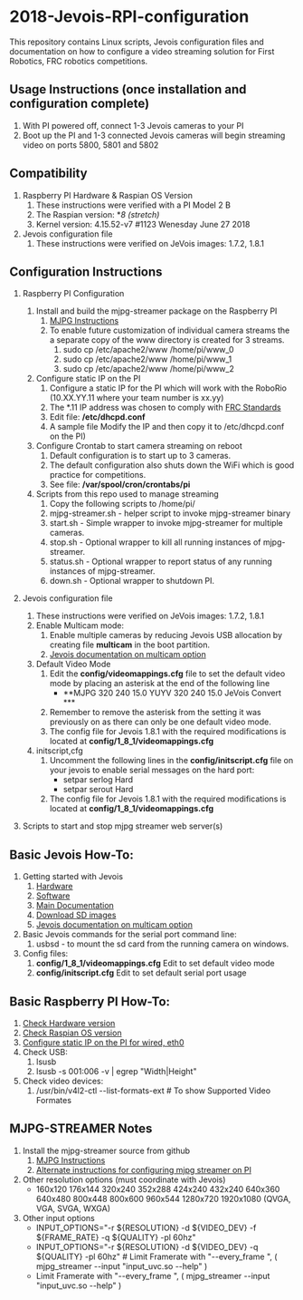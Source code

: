 # 2018-Jevois-RPI-configuration
This repository contains Linux scripts, Jevois configuration files and documentation on how to configure a video streaming solution for First Robotics, FRC robotics competitions.

## Usage Instructions (once installation and configuration complete)
1. With PI powered off, connect 1-3 Jevois cameras to your PI
1. Boot up the PI and 1-3 connected Jevois cameras will begin streaming video on ports 5800, 5801 and 5802


## Compatibility
1. Raspberry PI Hardware & Raspian OS Version
   1. These instructions were verified with a PI Model 2 B
   1. The Raspian version: **8 (stretch)*
   1. Kernel version: 4.15.52-v7 #1123 Wenesday June 27  2018
1. Jevois configuration file
   1. These instructions were verified on JeVois images: 1.7.2, 1.8.1
   
   
## Configuration Instructions
1. Raspberry PI Configuration
   1. Install and build the mjpg-streamer package on the Raspberry PI
      1. [MJPG Instructions](https://github.com/cncjs/cncjs/wiki/Setup-Guide:-Raspberry-Pi-%7C-MJPEG-Streamer-Install-&-Setup-&-FFMpeg-Recording)   
      1. To enable future customization of individual camera streams the a separate copy of the www directory is created for 3 streams.
         1. sudo cp /etc/apache2/www /home/pi/www_0
         1. sudo cp /etc/apache2/www /home/pi/www_1
         1. sudo cp /etc/apache2/www /home/pi/www_2
   1. Configure static IP on the PI
      1. Configure a static IP for the PI which will work with the RoboRio (10.XX.YY.11 where your team number is xx.yy)
      1. The *.11 IP address was chosen to comply with [FRC Standards](https://wpilib.screenstepslive.com/s/4485/m/24193/l/319135-ip-networking-at-the-event)
      1. Edit file: **/etc/dhcpd.conf**
      1. A sample file Modify the IP and then copy it to /etc/dhcpd.conf on the PI)
   1. Configure Crontab to start camera streaming on reboot
      1. Default configuration is to start up to 3 cameras.
      1. The default configuration also shuts down the WiFi which is good practice for competitions.
      1. See file: **/var/spool/cron/crontabs/pi**
   1. Scripts from this repo used to manage streaming
      1. Copy the following scripts to /home/pi/
      1. mjpg-streamer.sh - helper script to invoke mjpg-streamer binary 
      1. start.sh - Simple wrapper to invoke mjpg-streamer for multiple cameras.
      1. stop.sh - Optional wrapper to kill all running instances of mjpg-streamer.
      1. status.sh - Optional wrapper to report status of any running instances of mjpg-streamer.
      1. down.sh - Optional wrapper to shutdown PI.
      
1. Jevois configuration file
   1. These instructions were verified on JeVois images: 1.7.2, 1.8.1
   1. Enable Multicam mode:
      1. Enable multiple cameras by reducing Jevois USB allocation by creating file **multicam** in the boot partition. 
      1. [Jevois documentation on multicam option](http://jevois.org/doc/Multicam.html)   
   1. Default Video Mode
      1. Edit the **config/videomappings.cfg** file to set the default video mode by placing an asterisk at the end of the following line
         - **MJPG 320 240 15.0 YUYV 320 240 15.0 JeVois Convert ***
      1. Remember to remove the asterisk from the setting it was previously on as there can only be one default video mode.
      1. The config file for Jevois 1.8.1 with the required modifications is located at **config/1_8_1/videomappings.cfg**
   1. initscript,cfg
      1. Uncomment the following lines in the **config/initscript.cfg** file on your jevois to enable serial messages on the hard port:
         - setpar serlog Hard
         - setpar serout Hard
      1. The config file for Jevois 1.8.1 with the required modifications is located at **config/1_8_1/videomappings.cfg**

1. Scripts to start and stop mjpg streamer web server(s)

## Basic Jevois How-To:
1. Getting started with Jevois
   1. [Hardware](https://www.jevoisinc.com/pages/hardware)
   1. [Software](https://www.jevoisinc.com/pages/software)
   1. [Main Documentation](http://jevois.org/doc/)
   1. [Download SD images](http://jevois.org/start/software.html)
   1. [Jevois documentation on multicam option](http://jevois.org/doc/Multicam.html)   
1. Basic Jevois commands for the serial port command line:
   1. usbsd - to mount the sd card from the running camera on windows.
1. Config files:
   1. **config/1_8_1/videomappings.cfg** Edit to set default video mode
   1. **config/initscript.cfg** Edit to set default serial port usage

## Basic Raspberry PI How-To:
1. [Check Hardware version](https://elinux.org/RPi_HardwareHistory)
1. [Check Raspian OS version](https://www.meccanismocomplesso.org/en/how-to-raspberry-checking-raspbian-version-update-upgrade/)
1. [Configure static IP on the PI for wired, eth0](https://www.raspberrypi.org/forums/viewtopic.php?t=191140)
1. Check USB:  
   1. lsusb 
   1. lsusb -s 001:006 -v | egrep "Width|Height" 
1. Check video devices:
   1. /usr/bin/v4l2-ctl --list-formats-ext  # To show Supported Video Formates
   

## MJPG-STREAMER Notes
1. Install the mjpg-streamer source from github
   1. [MJPG Instructions](https://github.com/cncjs/cncjs/wiki/Setup-Guide:-Raspberry-Pi-%7C-MJPEG-Streamer-Install-&-Setup-&-FFMpeg-Recording)   
   1. [Alternate instructions for configuring mjpg streamer on PI](https://www.collaborizm.com/thread/SyFenrp6l)
1. Other resolution options (must coordinate with Jevois)
   - 160x120 176x144 320x240 352x288 424x240 432x240 640x360 640x480 800x448 800x600 960x544 1280x720 1920x1080 (QVGA, VGA, SVGA, WXGA)   
1. Other input options
   - INPUT_OPTIONS="-r ${RESOLUTION} -d ${VIDEO_DEV} -f ${FRAME_RATE} -q ${QUALITY} -pl 60hz"
   - INPUT_OPTIONS="-r ${RESOLUTION} -d ${VIDEO_DEV} -q ${QUALITY} -pl 60hz"  # Limit Framerate with  "--every_frame ", ( mjpg_streamer --input "input_uvc.so --help" )
   - Limit Framerate with  "--every_frame ", ( mjpg_streamer --input "input_uvc.so --help" )

   
